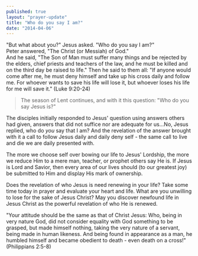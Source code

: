 ```yaml
---
published: true
layout: "prayer-update"
title: "Who do you say I am?"
date: "2014-04-06"
---
```


"But what about you?" Jesus asked.  "Who do you say I am?"  
Peter answered, "The Christ (or Messiah) of God."  
And he said, "The Son of Man must suffer many things and be rejected by the elders, chief priests and teachers of the law, and he must be killed and on the third day be raised to life."
Then he said to them all: "If anyone would come after me, he must deny himself and take up his cross daily and follow me.  For whoever wants to save his life will lose it, but whoever loses his life for me will save it." (Luke 9:20-24)

>The season of Lent continues, and with it this question: "Who do you say Jesus is?"

The disciples initially responded to Jesus' question using answers others had given, answers that did not suffice nor are adequate for us...No, Jesus replied, who do *you* say that I am?  And the revelation of the answer brought with it a call to follow Jesus daily and daily deny self - the same call to live and die we are daily presented with.

The more we choose self over bowing our life to Jesus' Lordship, the more we reduce Him to a mere man, teacher, or prophet others say He is.  If Jesus is Lord and Savior, then every area of our lives should (to our greatest joy)  be submitted to Him and display His mark of ownership.

Does the revelation of who Jesus is need renewing in your life?  Take some time today in prayer and evaluate your heart and life.  What are you unwilling to lose for the sake of Jesus Christ?  May you discover newfound life in Jesus Christ as the powerful revelation of who He is renewed.

"Your attitude should be the same as that of Christ Jesus:
Who, being in very nature God, did not consider equality with God something to be grasped, but made himself nothing, taking the very nature of a servant, being made in human likeness.  And being found in appearance as a man, he humbled himself and became obedient to death - even death on a cross!" (Philippians 2:5-8)